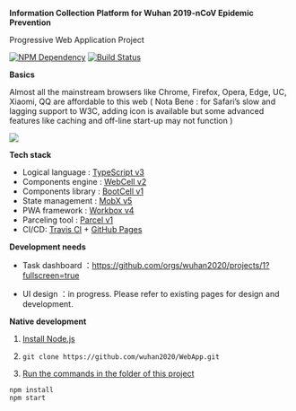**Information Collection Platform for Wuhan 2019-nCoV Epidemic Prevention**

Progressive Web Application Project

[![NPM Dependency](file:////Users/jewelry/Library/Group%20Containers/UBF8T346G9.Office/TemporaryItems/msohtmlclip/clip_image001.png)](https://david-dm.org/wuhan2020/wuhan2020.github.io) 
[![Build Status](file:////Users/jewelry/Library/Group%20Containers/UBF8T346G9.Office/TemporaryItems/msohtmlclip/clip_image001.png)](https://travis-ci.com/wuhan2020/wuhan2020.github.io)

**Basics** 

Almost all the mainstream browsers like Chrome, Firefox, Opera, Edge, UC, Xiaomi, QQ are affordable to this web ( Nota Bene : for Safari’s slow and lagging support to W3C, adding icon is available but some advanced features like caching and off-line start-up may not function )

![](source/image/WuHan2020-PWA.jpg)

**Tech stack** 

- Logical language :  [TypeScript v3](https://typescriptlang.org/)
- Components engine :  [WebCell v2](https://web-cell.dev/)
- Components library : [BootCell v1](https://web-cell.dev/BootCell/)
- State management : [MobX v5](https://mobx.js.org/)
- PWA framework     : [Workbox v4](https://developers.google.com/web/tools/workbox)
- Parceling tool : [Parcel v1](https://parceljs.org/)
- CI/CD: [Travis CI](https://travis-ci.com/) + [GitHub Pages](https://pages.github.com/)

**Development needs** 

- Task dashboard ：https://github.com/orgs/wuhan2020/projects/1?fullscreen=true

- UI design ：in progress. Please refer to existing pages for design and development.

**Native development** 

1. [Install Node.js](https://nodejs.org/en/download/package-manager/)

2. `git clone https://github.com/wuhan2020/WebApp.git`

3. [Run the commands in the folder of this project](https://github.com/wuhan2020/rest-api)
```shell
npm install
npm start
```

[1]: https://developers.google.cn/web/progressive-web-apps
[2]: https://david-dm.org/wuhan2020/WebApp
[3]: https://travis-ci.com/wuhan2020/WebApp
[4]: https://www.w3.org/
[5]: https://typescriptlang.org
[6]: https://web-cell.dev/
[7]: https://web-cell.dev/BootCell/
[8]: https://mobx.js.org
[9]: https://developers.google.com/web/tools/workbox
[10]: https://parceljs.org
[11]: https://travis-ci.com/
[12]: https://pages.github.com/
